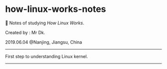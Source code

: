 # how-linux-works-notes
🐧 Notes of studying _How Linux Works_.

Created by : Mr Dk.

2019.06.04 @Nanjing, Jiangsu, China

---

First step to understanding Linux kernel.

---

